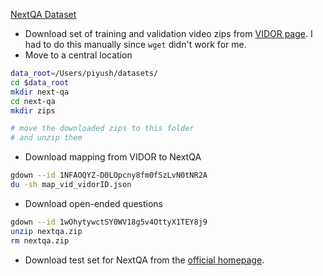 [NextQA Dataset]()

* Download set of training and validation video zips from [VIDOR page](https://xdshang.github.io/docs/vidor.html). I had to do this manually since `wget` didn't work for me.
* Move to a central location
```sh
data_root=/Users/piyush/datasets/
cd $data_root
mkdir next-qa
cd next-qa
mkdir zips

# move the downloaded zips to this folder
# and unzip them
```
* Download mapping from VIDOR to NextQA 
```sh
gdown --id 1NFAOQYZ-D0LOpcny8fm0fSzLvN0tNR2A
du -sh map_vid_vidorID.json
```
* Download open-ended questions
```sh
gdown --id 1wOhytywctSY0WV18g5v4OttyX1TEY8j9
unzip nextqa.zip
rm nextqa.zip
```
* Download test set for NextQA from the [official homepage](https://doc-doc.github.io/docs/nextqa.html).